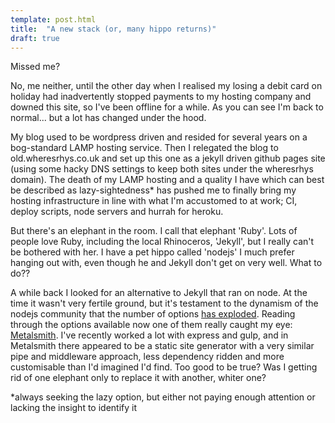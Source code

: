 ```yaml
---
template: post.html
title:  "A new stack (or, many hippo returns)"
draft: true
---
```


Missed me?

No, me neither, until the other day when I realised my losing a debit card on holiday had inadvertently stopped payments to my hosting company and downed this site, so I've been offline for a while. As you can see I'm back to normal... but a lot has changed under the hood. 

My blog used to be wordpress driven and resided for several years on a bog-standard LAMP hosting service. Then I relegated the blog to old.wheresrhys.co.uk and set up this one as a jekyll driven github pages site (using some hacky DNS settings to keep both sites under the wheresrhys domain). The death of my LAMP hosting and a quality I have which can best be described as lazy-sightedness* has pushed me to finally bring my hosting infrastructure in line with what I'm accustomed to at work; CI, deploy scripts, node servers and hurrah for heroku.

But there's an elephant in the room. I call that elephant 'Ruby'. Lots of people love Ruby, including the local Rhinoceros, 'Jekyll', but I really can't be bothered with her. I have a pet hippo called 'nodejs' I much prefer hanging out with, even though he and Jekyll don't get on very well. What to do??

A while back I looked for an alternative to Jekyll that ran on node. At the time it wasn't very fertile ground, but it's testament to the dynamism of the nodejs community that the number of options [has exploded](https://www.staticgen.com/). Reading through the options available now one of them really caught my eye: [Metalsmith](http://www.metalsmith.io/). I've recently worked a lot with express and gulp, and in Metalsmith there appeared to be a static site generator with a very similar pipe and middleware approach, less dependency ridden and more customisable than I'd imagined I'd find. Too good to be true? Was I getting rid of one elephant only to replace it with another, whiter one?


*always seeking the lazy option, but either not paying enough attention or lacking the insight to identify it